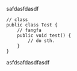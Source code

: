 safdasfdasdf

```
// class
public class Test {
    // fangfa
    public void test() {
        // do sth.
    }
}
```

asfdsafdasdfasdf
